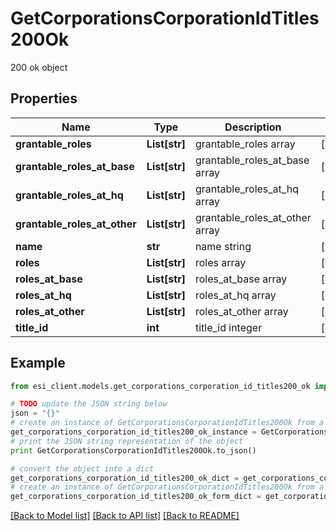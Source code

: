 # GetCorporationsCorporationIdTitles200Ok

200 ok object

## Properties

Name | Type | Description | Notes
------------ | ------------- | ------------- | -------------
**grantable_roles** | **List[str]** | grantable_roles array | [optional] 
**grantable_roles_at_base** | **List[str]** | grantable_roles_at_base array | [optional] 
**grantable_roles_at_hq** | **List[str]** | grantable_roles_at_hq array | [optional] 
**grantable_roles_at_other** | **List[str]** | grantable_roles_at_other array | [optional] 
**name** | **str** | name string | [optional] 
**roles** | **List[str]** | roles array | [optional] 
**roles_at_base** | **List[str]** | roles_at_base array | [optional] 
**roles_at_hq** | **List[str]** | roles_at_hq array | [optional] 
**roles_at_other** | **List[str]** | roles_at_other array | [optional] 
**title_id** | **int** | title_id integer | [optional] 

## Example

```python
from esi_client.models.get_corporations_corporation_id_titles200_ok import GetCorporationsCorporationIdTitles200Ok

# TODO update the JSON string below
json = "{}"
# create an instance of GetCorporationsCorporationIdTitles200Ok from a JSON string
get_corporations_corporation_id_titles200_ok_instance = GetCorporationsCorporationIdTitles200Ok.from_json(json)
# print the JSON string representation of the object
print GetCorporationsCorporationIdTitles200Ok.to_json()

# convert the object into a dict
get_corporations_corporation_id_titles200_ok_dict = get_corporations_corporation_id_titles200_ok_instance.to_dict()
# create an instance of GetCorporationsCorporationIdTitles200Ok from a dict
get_corporations_corporation_id_titles200_ok_form_dict = get_corporations_corporation_id_titles200_ok.from_dict(get_corporations_corporation_id_titles200_ok_dict)
```
[[Back to Model list]](../README.md#documentation-for-models) [[Back to API list]](../README.md#documentation-for-api-endpoints) [[Back to README]](../README.md)


